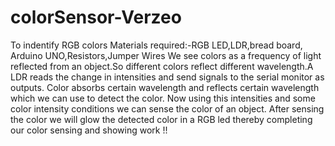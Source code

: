 # colorSensor-Verzeo
To indentify RGB colors
Materials required:-RGB LED,LDR,bread board, Arduino UNO,Resistors,Jumper Wires
We see colors as a frequency of light reflected from an object.So different colors reflect different wavelength.A LDR reads the change in intensities and send signals to the serial monitor as outputs.
Color absorbs certain wavelength and reflects certain wavelength which we can use to detect the color.
Now using this intensities and some color intensity conditions we can sense the color of an object.
After sensing the color we will glow the detected color in a RGB led thereby completing our color sensing and showing work !!
